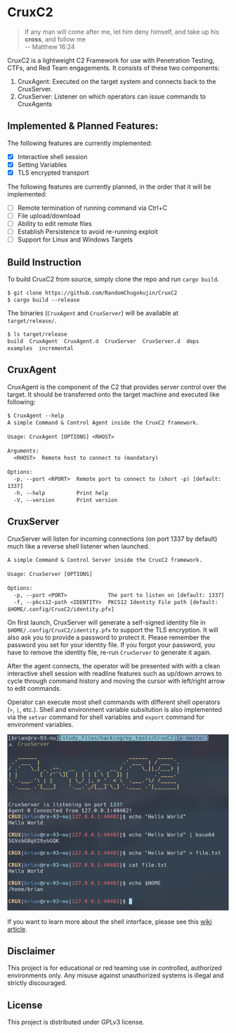 # CruxC2
> If any man will come after me, let him deny himself, and take up his **cross**, and follow me\
> -- Matthew 16:24

CruxC2 is a lightweight C2 Framework for use with Penetration Testing, CTFs, and Red Team engagements. It consists of these two components:
1. CruxAgent: Executed on the target system and connects back to the CruxServer.
2. CruxServer: Listener on which operators can issue commands to CruxAgents

## Implemented & Planned Features:
The following features are currently implemented:
- [x] Interactive shell session
- [x] Setting Variables
- [x] TLS encrypted transport

The following features are currently planned, in the order that it will be implemented:
- [ ] Remote termination of running command via Ctrl+C
- [ ] File upload/download
- [ ] Ability to edit remote files
- [ ] Establish Persistence to avoid re-running exploit
- [ ] Support for Linux and Windows Targets

## Build Instruction
To build CruxC2 from source, simply clone the repo and run `cargo build`.
```
$ git clone https://github.com/RandomChugokujin/CruxC2
$ cargo build --release
```

The binaries (`CruxAgent` and `CruxServer`) will be available at `target/release/`.
```
$ ls target/release
build  CruxAgent  CruxAgent.d  CruxServer  CruxServer.d  deps  examples  incremental
```

## CruxAgent
CruxAgent is the component of the C2 that provides server control over the target. It should be transferred onto the target machine and executed like following:
```
$ CruxAgent --help
A simple Command & Control Agent inside the CruxC2 framework.

Usage: CruxAgent [OPTIONS] <RHOST>

Arguments:
  <RHOST>  Remote host to connect to (mandatory)

Options:
  -p, --port <RPORT>  Remote port to connect to (short -p) [default: 1337]
  -h, --help          Print help
  -V, --version       Print version
```

## CruxServer
CruxServer will listen for incoming connections (on port 1337 by default) much like a reverse shell listener when launched.
```
A simple Command & Control Server inside the CruxC2 framework.

Usage: CruxServer [OPTIONS]

Options:
  -p, --port <PORT>             The port to listen on [default: 1337]
  -f, --pkcs12-path <IDENTITY>  PKCS12 Identity File path [default: $HOME/.config/CruxC2/identity.pfx]
```

On first launch, CruxServer will generate a self-signed identity file in `$HOME/.config/CruxC2/identity.pfx` to support the TLS encryption. It will also ask you to provide a password to protect it.
Please remember the password you set for your identity file. If you forgot your password, you have to remove the identity file, re-run `CruxServer` to generate it again.

After the agent connects, the operator will be presented with with a clean interactive shell session with readline features such as up/down arrows to cycle through command history and moving the cursor with left/right arrow to edit commands.

Operator can execute most shell commands with different shell operators (`>`, `|`, etc.). Shell and environment variable subsitution is also implemented via the `setvar` command for shell variables and `export` command for environment variables.

![shell_demo](./img/shell_demo.png)

If you want to learn more about the shell interface, please see this [wiki article](https://github.com/RandomChugokujin/CruxC2/wiki/CruxC2-Shell-Interface).

## Disclaimer
This project is for educational or red teaming use in controlled, authorized environments only. Any misuse against unauthorized systems is illegal and strictly discouraged.

## License
This project is distributed under GPLv3 license.

